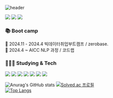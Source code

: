 ![header](https://capsule-render.vercel.app/api?type=venom&color=gradient&height=300&section=header&text=World%20Of%20GentleKen&fontSize=90)

<a href="https://gentleken.tistory.com/" target="_blank"><img src="https://img.shields.io/badge/Tistory-8904B1?style=for-the-badge&logo=tistory&logoColor=FFFFFFF"/></a> <img src="https://img.shields.io/badge/djman8787@gmail.com-FFFFFF?style=for-the-badge&logo=gmail&logoColor=EA4335"/> <a href="https://www.notion.so/02e10563dd7c4d82af2a7b38f2302107" target="_blank"><img src="https://img.shields.io/badge/Portfolio-8181F7?style=for-the-badge&logo=notion&logoColor=FFFFFF"/></a>     
       
### 📚 Boot camp      
🌱 2024.11 - 2024.4 빅데이터취업부트캠프 / zerobase.        
🌱 2024.4 ~ AICC NLP 과정 / 코드랩        

### 👨🏻‍💻 Studying & Tech    
 <img src="https://img.shields.io/badge/Python-3776AB?style=for-the-badge&logo=python&logoColor=FFFFFF"/> <img src="https://img.shields.io/badge/Kotlin-7F52FF?style=for-the-badge&logo=kotlin&logoColor=FFFFFF"/> <img src="https://img.shields.io/badge/Swift-F05138?style=for-the-badge&logo=swift&logoColor=FFFFFF"/> <img src="https://img.shields.io/badge/Java-000000?style=for-the-badge&logo=openjdk&logoColor=FFFFFF"/> <img src="https://img.shields.io/badge/Pandas-150458?style=for-the-badge&logo=pandas&logoColor=FFFFFF"/> <img src="https://img.shields.io/badge/Tensorflow-FF6F00?style=for-the-badge&logo=tensorflow&logoColor=FFFFFF"/> <img src="https://img.shields.io/badge/Pytorch-EE4C2C?style=for-the-badge&logo=pytorch&logoColor=FFFFFF"/>




<!--
**Worldofgentleken/Worldofgentleken** is a ✨ _special_ ✨ repository because its `README.md` (this file) appears on your GitHub profile.

Here are some ideas to get you started:

- 🔭 I’m currently working on ...
- 🌱 I’m currently learning ...
- 👯 I’m looking to collaborate on ...
- 🤔 I’m looking for help with ...
- 💬 Ask me about ...
- 📫 How to reach me: ...
- 😄 Pronouns: ...
- ⚡ Fun fact: ...
-->
![Anurag's GitHub stats](https://github-readme-stats.vercel.app/api?username=Worldofgentleken&show_icons=true&theme=radical) [![Solved.ac
프로필](http://mazassumnida.wtf/api/v2/generate_badge?boj=djman8787)](https://solved.ac/djman8787)     
[![Top Langs](https://github-readme-stats.vercel.app/api/top-langs/?username=Worldofgentleken&hide=jupyter%20notebook&layout=donut)](https://github.com/Worldofgentleken/github-readme-stats)

